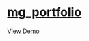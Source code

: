 # [mg_portfolio](https://mgregor2016.github.io/mg_portfolio/)

[View Demo](https://mgregor2016.github.io/mg_portfolio/)
